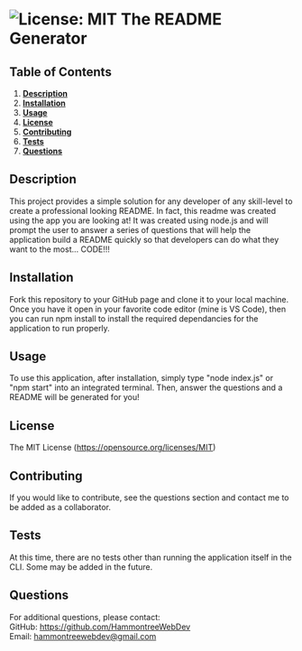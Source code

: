 # ![License: MIT](https://img.shields.io/badge/License-MIT-yellow.svg) The README Generator
  ## Table of Contents
  1. **[Description](#description)**<br>
  2. **[Installation](#installation)**<br>
  3. **[Usage](#usage)**<br>
  4. **[License](#license)**<br>
  5. **[Contributing](#contributing)**<br>
  6. **[Tests](#tests)**<br>
  7. **[Questions](#questions)**<br>
  ## Description
  This project provides a simple solution for any developer of any skill-level to create a professional looking README. In fact, this readme was created using the app you are looking at! It was created using node.js and will prompt the user to answer a series of questions that will help the application build a README quickly so that developers can do what they want to the most... CODE!!!
  ## Installation
  Fork this repository to your GitHub page and clone it to your local machine. Once you have it open in your favorite code editor (mine is VS Code), then  you can run npm install to install the required dependancies for the application to run properly.
  ## Usage
  To use this application, after installation, simply type "node index.js" or "npm start" into an integrated terminal. Then, answer the questions and a README will be generated for you!
  ## License
  The MIT License (https://opensource.org/licenses/MIT)
  ## Contributing
  If you would like to contribute, see the questions section and contact me to be added as a collaborator.
  ## Tests
  At this time, there are no tests other than running the application itself in the CLI. Some may be added in the future.
  ## Questions
  For additional questions, please contact:<br>
  GitHub: https://github.com/HammontreeWebDev<br>
  Email: hammontreewebdev@gmail.com